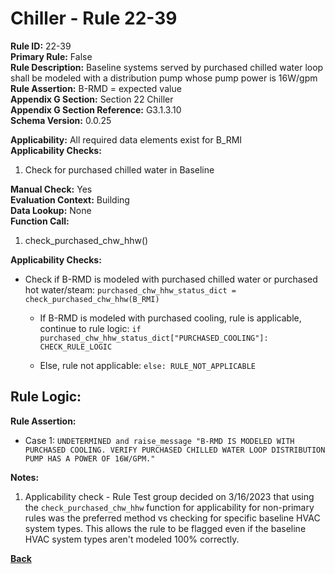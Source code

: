 
# Chiller - Rule 22-39  

**Rule ID:** 22-39  
**Primary Rule:** False  
**Rule Description:** Baseline systems served by purchased chilled water loop shall be modeled with a distribution pump whose pump power is 16W/gpm
**Rule Assertion:** B-RMD = expected value  
**Appendix G Section:** Section 22 Chiller  
**Appendix G Section Reference:** G3.1.3.10  
**Schema Version:** 0.0.25 

**Applicability:** All required data elements exist for B_RMI  
**Applicability Checks:**  

1. Check for purchased chilled water in Baseline

**Manual Check:** Yes  
**Evaluation Context:** Building  
**Data Lookup:** None  
**Function Call:** 

1. check_purchased_chw_hhw()


**Applicability Checks:**

- Check if B-RMD is modeled with purchased chilled water or purchased hot water/steam: `purchased_chw_hhw_status_dict = check_purchased_chw_hhw(B_RMI)`

  - If B-RMD is modeled with purchased cooling, rule is applicable, continue to rule logic: `if purchased_chw_hhw_status_dict["PURCHASED_COOLING"]: CHECK_RULE_LOGIC`

  - Else, rule not applicable: `else: RULE_NOT_APPLICABLE`

## Rule Logic:  


**Rule Assertion:**

- Case 1:  `UNDETERMINED and raise_message "B-RMD IS MODELED WITH PURCHASED COOLING. VERIFY PURCHASED CHILLED WATER LOOP DISTRIBUTION PUMP HAS A POWER OF 16W/GPM."`


**Notes:**
1.  Applicability check - Rule Test group decided on 3/16/2023 that using the `check_purchased_chw_hhw` function for applicability for non-primary rules was the preferred method vs checking for specific baseline HVAC system types.  This allows the rule to be flagged even if the baseline HVAC system types aren't modeled 100% correctly.

**[Back](../_toc.md)**
